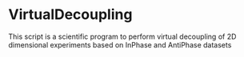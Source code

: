 # VirtualDecoupling

This script is a scientific program to perform virtual decoupling of 2D dimensional experiments based on InPhase and AntiPhase datasets
